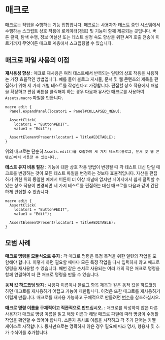 # 매크로

매크로는 작업을 수행하는 기능 집합입니다. 매크로는 사용자가 테스트 중인 시스템에서 수행하는 스크립트 상호 작용에 로케이터(경로) 및 기능이 함께 제공되는 곳입니다. 버튼 클릭, 탐색 수행, 정보 어설션 또는 테스트 설정 속도 향상을 위한 API 호출 전송에 이르기까지 무엇이든 매크로 계층에서 스크립팅할 수 있습니다.

## 매크로 파일 사용의 이점

**재사용성 향상** : 매크로 재사용은 여러 테스트에서 반복되는 일련의 상호 작용을 사용하는 가장 효율적인 방법입니다. 예를 들어 블로그 게시물, 문서 및 웹 콘텐츠의 제목을 편집하기 위해 세 가지 개별 테스트를 작성한다고 가정합니다. 편집할 상호 작용에서 패널을 확장하고 편집 버튼을 클릭해야 하는 경우 다음과 유사한 매크로를 사용하여 `Assets.macro` 파일을 만듭니다.

```
macro edit {
  Panel.expandPanel(locator1 = Panel#COLLAPSED_MENU);

  AssertClick(
    locator1 = "Button#EDIT",
    value1 = "Edit");

  AssertElementPresent(locator1 = Title#EDITABLE);
}
```

위의 매크로는 단순히 `Assets.edit()를 호출하여 세 가지 테스트(블로그, 문서 및 웹 콘텐츠)에서 사용할 수 있습니다.`.

**테스트 유지 비용 절감** : 기능에 대한 상호 작용 방법이 변경될 때 각 테스트 대신 단일 매크로를 변경하는 것이 모든 테스트 파일을 변경하는 것보다 효율적입니다. 자산을 편집하기 위한 위의 동일한 예에서 버튼이 더 이상 패널에 없지만 페이지에서 쉽게 클릭할 수 있는 상호 작용이 변경되면 세 가지 테스트를 편집하는 대신 매크로를 다음과 같이 간단하게 편집할 수 있습니다.

```
macro edit {
  AssertClick(
    locator1 = "Button#EDIT",
    value1 = "Edit");

  AssertElementPresent(locator1 = Title#EDITABLE);    
}
```

## 모범 사례

**매크로 명령을 모듈식으로 유지** : 각 매크로 명령은 특정 목적을 위한 일련의 작업을 포함해야 합니다. 이렇게 하면 필요할 때마다 모든 특정 작업을 다시 입력하지 않고 매크로 명령을 재사용할 수 있습니다. 매번 같은 순서로 사용되는 여러 개의 작은 매크로 명령을 함께 연결하여 더 큰 매크로 명령을 만들 수 있습니다.

**동적 값 하드코딩 방지** : 사용자 이름이나 블로그 항목 제목과 같은 동적 값을 하드코딩하면 매크로를 재사용하기 어렵고 기능이 제한됩니다. 이것은 또한 매크로를 재사용하기 어렵게 만듭니다. 매크로를 재사용 가능하고 구체적으로 만들려면 [변수](./variables.md)을 참조하십시오.

**매크로 명령 이름을 구체적이고 직관적으로 만드십시오.** : 매크로를 작성하지 않은 다른 사용자가 매크로 명령 이름을 읽고 해당 이름과 해당 매크로 파일에 따라 명령이 수행할 작업을 확인할 수 있어야 합니다. 소문자 동사로 이름을 시작하고 각 추가 단어는 카멜 케이스로 시작합니다. 동사만으로는 명확하지 않은 경우 필요에 따라 명사, 형용사 및 추가 수식어를 추가합니다.
